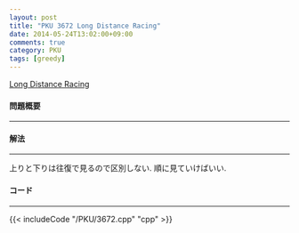 ```yaml
---
layout: post
title: "PKU 3672 Long Distance Racing"
date: 2014-05-24T13:02:00+09:00
comments: true
category: PKU
tags: [greedy]
---
```


[Long Distance Racing](http://poj.org/problem?id=3672)

#### 問題概要

****

#### 解法

****

上りと下りは往復で見るので区別しない.
順に見ていけばいい.

#### コード

****

{{< includeCode "/PKU/3672.cpp" "cpp" >}}
